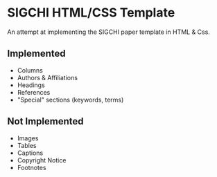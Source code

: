 SIGCHI HTML/CSS Template
========================

An attempt at implementing the SIGCHI paper template in HTML & Css.

Implemented
-----------

* Columns
* Authors & Affiliations
* Headings
* References
* "Special" sections (keywords, terms)

Not Implemented
---------------

* Images
* Tables
* Captions
* Copyright Notice
* Footnotes

